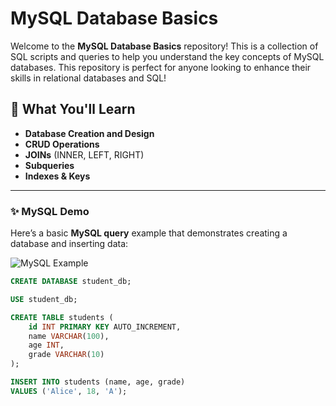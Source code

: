 # MySQL Database Basics

Welcome to the **MySQL Database Basics** repository! This is a collection of SQL scripts and queries to help you understand the key concepts of MySQL databases. This repository is perfect for anyone looking to enhance their skills in relational databases and SQL!

## 🎯 **What You'll Learn**

- **Database Creation and Design**
- **CRUD Operations**
- **JOINs** (INNER, LEFT, RIGHT)
- **Subqueries**
- **Indexes & Keys**

---

### ✨ **MySQL Demo**

Here’s a basic **MySQL query** example that demonstrates creating a database and inserting data:

![MySQL Example](https://media4.giphy.com/media/v1.Y2lkPTc5MGI3NjExdTI2OG1wOGZ0c2FodG83a3NhNXY5OXZmNGQ1M3FzZWlrNHBzNXplNSZlcD12MV9pbnRlcm5hbF9naWZfYnlfaWQmY3Q9Zw/vISmwpBJUNYzukTnVx/giphy.gif)

```sql
CREATE DATABASE student_db;

USE student_db;

CREATE TABLE students (
    id INT PRIMARY KEY AUTO_INCREMENT,
    name VARCHAR(100),
    age INT,
    grade VARCHAR(10)
);

INSERT INTO students (name, age, grade)
VALUES ('Alice', 18, 'A');


